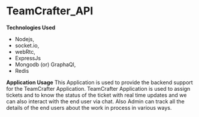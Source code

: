 # TeamCrafter_API

**Technologies Used**
- Nodejs,		
- socket.io,		
- webRtc,		
- ExpressJs		
- Mongodb (or) GraphaQl,		
- Redis

**Application Usage**
  This Application is used to provide the backend support for the TeamCrafter Application. TeamCrafter Application is used to assign tickets and to know the status of the ticket with real time updates
  and we can also interact with the end user via chat. Also Admin can track all the details of the end users about the work in process in various ways.
